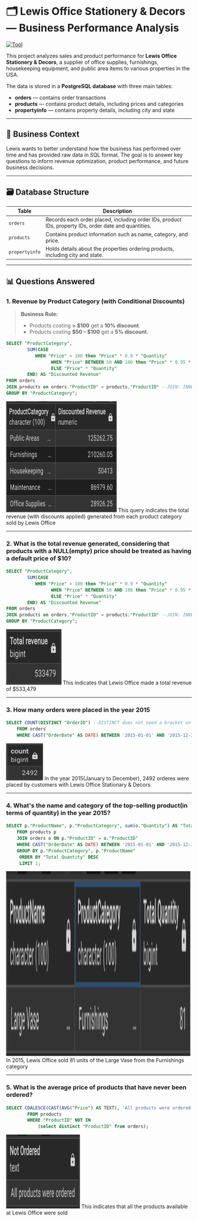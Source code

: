# 🗂️ Lewis Office Stationery & Decors — Business Performance Analysis
[![Tool](https://img.shields.io/badge/tool-PostgreSQL-blue?logo=postgresql&logoColor=white)](https://www.postgresql.org/)

This project analyzes sales and product performance for **Lewis Office Stationery & Decors**, a supplier of office supplies, furnishings, housekeeping equipment, and public area items to various properties in the USA.

The data is stored in a **PostgreSQL database** with three main tables:
- **orders** — contains order transactions
- **products** — contains product details, including prices and categories
- **propertyinfo** — contains property details, including city and state

---

## 🏢 **Business Context**

Lewis wants to better understand how the business has performed over time and has provided raw data in SQL format. The goal is to answer key questions to inform revenue optimization, product performance, and future business decisions.

---

## 🗃️ **Database Structure**

| Table         | Description                                                   |
|---------------|----------------------------------------------------------------|
| `orders`      | Records each order placed, including order IDs, product IDs, property IDs, order date and quantities. |
| `products`    | Contains product information such as name, category, and price. |
| `propertyinfo`| Holds details about the properties ordering products, including city and state. |

---

## 📊 **Questions Answered**

### 1. Revenue by Product Category (with Conditional Discounts)

> **Business Rule:**  
> - Products costing **> $100** get a **10% discount**.  
> - Products costing **$50 – $100** get a **5% discount**.  

```sql
SELECT "ProductCategory", 
  	 	SUM(CASE
           WHEN "Price" > 100 then "Price" * 0.9 * "Quantity" 
  				 WHEN "Price" BETWEEN 50 AND 100 then "Price" * 0.95 * "Quantity" 
  				 ELSE "Price" * "Quantity"
  		END) AS "Discounted Revenue" 
FROM orders
JOIN products on orders."ProductID" = products."ProductID" --JOIN: INNER
GROUP BY "ProductCategory";
```
<img src="docs/DiscountedRevenue.png" alt="ERD Diagram" width="300" height="300">
This query indicates the total revenue (with discounts applied) generated from each product category sold by Lewis Office

---
### 2. What is the total revenue generated, considering that products with a NULL(empty) price should be treated as having a default price of $10?  
```sql
SELECT "ProductCategory", 
  	 	SUM(CASE
           WHEN "Price" > 100 then "Price" * 0.9 * "Quantity" 
  				 WHEN "Price" BETWEEN 50 AND 100 then "Price" * 0.95 * "Quantity" 
  				 ELSE "Price" * "Quantity"
  		END) AS "Discounted Revenue" 
FROM orders
JOIN products on orders."ProductID" = products."ProductID" --JOIN: INNER
GROUP BY "ProductCategory";
```
<img src="docs/TotalRevenue.png" alt="ERD Diagram" width="150" height="150">
This indicates that Lewis Office made a total revenue of $533,479

---
### 3. How many orders were placed in the year 2015  
```sql
SELECT COUNT(DISTINCT "OrderID") --DISTINCT does not need a bracket on its own
	FROM orders
	WHERE CAST("OrderDate" AS DATE) BETWEEN '2015-01-01' AND '2015-12-31' ;
```
<img src="docs/2015Orders.png" alt="ERD Diagram" width="100" height="100">
In the year 2015(January to December), 2492 orderes were placed by customers with Lewis Office Stationary & Decors

---
### 4. What's the name and category of the top-selling product(in terms of quantity) in the year 2015?  
```sql
SELECT p."ProductName", p."ProductCategory", sum(o."Quantity") AS "Total Quantity"
	FROM products p
	JOIN orders o ON p."ProductID" = o."ProductID"
	WHERE CAST("OrderDate" AS DATE) BETWEEN '2015-01-01' AND '2015-12-31'
	GROUP BY p."ProductCategory", p."ProductName"
	 ORDER BY "Total Quantity" DESC
	 LIMIT 1;
```
<img src="docs/TopSellingProduct.png" alt="ERD Diagram" width="500" height="500">
In 2015, Lewis Office sold 81 units of the Large Vase from the Furnishings category

---
### 5. What is the average price of products that have never been ordered? 
```sql
SELECT COALESCE(CAST(AVG("Price") AS TEXT), 'All products were ordered') AS "Not Ordered"
		FROM products
		WHERE "ProductID" NOT IN
			(select distinct "ProductID" from orders);
```
<img src="docs/NeverOrdered.png" alt="ERD Diagram" width="200" height="200">
This indicates that all the products available at Lewis Office were sold

